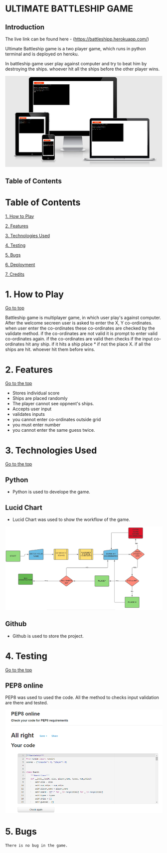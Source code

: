# ULTIMATE BATTLESHIP GAME
## Introduction

The live link can be found here - (https://battleshipp.herokuapp.com/)

Ultimate Battleship game is a two player game, which runs in python terminal and is deployed on heroku. 

In battleship game user play against computer and try to beat him by destroying the ships. whoever hit all the ships before the other player wins.

![website preview](images/amiresponsive.PNG)

## Table of Contents

# Table of Contents

 [1. How to Play](#how-to-play)

 [2. Features](#features)

 [3. Technologies Used](#technologies-used)

 [4. Testing](#testing)

 [5. Bugs](#bugs)

 [6. Deployment](#deployment)

 [7. Credits](#credits)

<a name="how-to-play"></a>

# 1. How to Play
  [Go to top](#table-of-contents)

  Battleship game is multiplayer game, in which user play's against computer. After the welcome secreen user is asked to enter the X, Y co-ordinates. when user enter the co-ordinates these co-ordinates are checked by the validate method. if the co-ordinates are not valid it is prompt to enter valid co-ordinates again. if the co-ordinates are valid then checks if the input co-ordinates hit any ship. if it hits a ship place * if  not the place X. if all the ships are hit. whoever hit them before wins.

 <a name="features"></a>
# 2. Features
  [Go to the top](#table-of-contents)

  - Stores individual score
  - Ships are placed randomly
  - The player cannot see oppnent's ships.
  - Accepts user input
  - validates inputs
   - you cannot enter co-ordinates outside grid
   - you must enter number
   - you cannot enter the same guess twice.

  <a name="technologies-used"></a>
# 3. Technologies Used
  [Go to the top](#table-of-contents)

  ## Python
   - Python is used to develope the game.

  ## Lucid Chart
   - Lucid Chart was used to show the workflow of the game.

   ![website preview](images/battleShip-Chart.PNG)

  ## Github
   - Github is used to store the project.

  <a name="testing"></a>
# 4. Testing 

  [Go to the top](#table-of-contents)

  ## PEP8 online
   PEP8 was used to used the code.
   All the method to checks input validation are there and tested.
   
   ![pep8 online](images/pep8.PNG)

  <a name="bugs"></a>
# 5. Bugs
    There is no bug in the game.